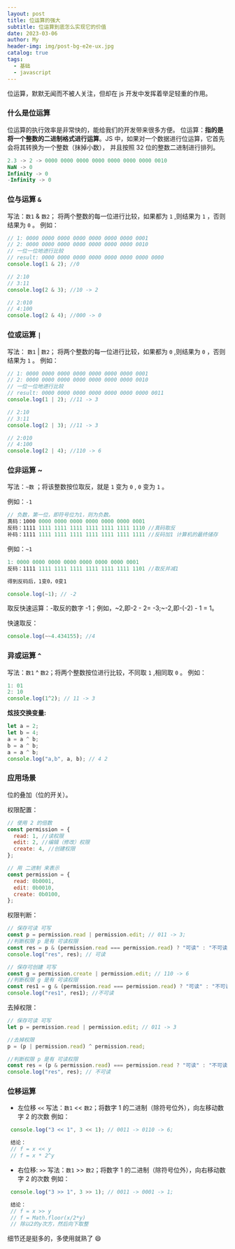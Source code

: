 ```yaml
---
layout: post
title: 位运算的强大
subtitle: 位运算到底怎么实现它的价值
date: 2023-03-06
author: My
header-img: img/post-bg-e2e-ux.jpg
catalog: true
tags:
  - 基础
  - javascript
---
```


位运算，默默无闻而不被人关注，但却在 js 开发中发挥着举足轻重的作用。

### 什么是位运算

位运算的执行效率是非常快的，能给我们的开发带来很多方便。
位运算：**指的是将一个整数的二进制格式进行运算**。JS 中，如果对一个数据进行位运算，它首先会将其转换为一个整数（抹掉小数）， 并且按照 32 位的整数二进制进行排列。

```js
2.3 -> 2 -> 0000 0000 0000 0000 0000 0000 0000 0010
NaN -> 0
Infinity -> 0
-Infinity -> 0
```

### 位与运算 `&`

写法：`数1` & `数2`； 将两个整数的每一位进行比较，如果都为 `1` ,则结果为 `1` ，否则结果为 `0` 。 例如：

```js
// 1: 0000 0000 0000 0000 0000 0000 0000 0001
// 2: 0000 0000 0000 0000 0000 0000 0000 0010
// 一位一位地进行比较
// result: 0000 0000 0000 0000 0000 0000 0000 0000
console.log(1 & 2); //0

// 2:10
// 3:11
console.log(2 & 3); //10 -> 2

// 2:010
// 4:100
console.log(2 & 4); //000 -> 0
```

### 位或运算 `|`

写法： `数1` | `数2`； 将两个整数的每一位进行比较，如果都为 `0` ,则结果为 `0` ，否则结果为 `1` 。 例如：

```js
// 1: 0000 0000 0000 0000 0000 0000 0000 0001
// 2: 0000 0000 0000 0000 0000 0000 0000 0010
// 一位一位地进行比较
// result: 0000 0000 0000 0000 0000 0000 0000 0011
console.log(1 | 2); //11 -> 3

// 2:10
// 3:11
console.log(2 | 3); //11 -> 3

// 2:010
// 4:100
console.log(2 | 4); //110 -> 6
```

### 位非运算 ~

写法：`~数` ；将该整数按位取反，就是 `1` 变为 `0` , `0` 变为 `1` 。

例如：`-1`

```js
// 负数，第一位，即符号位为1，则为负数。
真码：1000 0000 0000 0000 0000 0000 0000 0001
反码：1111 1111 1111 1111 1111 1111 1111 1110 //真码取反
补码：1111 1111 1111 1111 1111 1111 1111 1111 //反码加1 计算机的最终储存

```

例如：`~1`

```js
1: 0000 0000 0000 0000 0000 0000 0000 0001
反码：1111 1111 1111 1111 1111 1111 1111 1101 //取反并减1

得到反码后，1变0️，0变1

console.log(~1); // -2

```

取反快速运算：-取反的数字 -1；例如，~2,即-2 - 2= -3;~-2,即-(-2) - 1 = 1。

快速取反：

```js
console.log(~~4.434155); //4
```

### 异或运算 `^`

写法：`数1` ^ `数2`；将两个整数按位进行比较，不同取 `1` ,相同取 `0` 。 例如：

```js
1: 01
2: 10
console.log(1^2); // 11 -> 3
```

**炫技交换变量:**

```js
let a = 2;
let b = 4;
a = a ^ b;
b = a ^ b;
a = a ^ b;
console.log("a,b", a, b); // 4 2
```

### 应用场景

位的叠加（位的开关）。

权限配置：

```js
// 使用 2 的倍数
const permission = {
  read: 1, //读权限
  edit: 2, //编辑（修改）权限
  create: 4, //创建权限
};

// 用 二进制 来表示
const permission = {
  read: 0b0001,
  edit: 0b0010,
  create: 0b0100,
};
```

权限判断：

```js
// 保存可读 可写
const p = permission.read | permission.edit; // 011 -> 3;
//判断权限 p 是有 可读权限
const res = p & (permission.read === permission.read) ? "可读" : "不可读";
console.log("res", res); // 可读

// 保存可创建 可写
const g = permission.create | permission.edit; // 110 -> 6
//判断权限 g 是有 可读权限
const res1 = g & (permission.read === permission.read) ? "可读" : "不可读";
console.log("res1", res1); //不可读
```

去掉权限：

```js
// 保存可读 可写
let p = permission.read | permission.edit; // 011 -> 3

//去掉权限
p = (p | permission.read) ^ permission.read;

//判断权限 p 是有 可读权限
const res = (p & permission.read) === permission.read ? "可读" : "不可读";
console.log("res", res); // 不可读
```

### 位移运算

- 左位移 `<<`
  写法：`数1` << `数2`；将数字 1 的二进制（除符号位外），向左移动数字 2 的次数 例如：

```js
 console.log("3 << 1", 3 << 1); // 0011 -> 0110 -> 6;

 结论：
 // f = x << y
 // f = x * 2^y
```

- 右位移: `>>`
  写法：`数1` >> `数2`；将数字 1 的二进制（除符号位外），向右移动数字 2 的次数 例如：

```js
 console.log("3 >> 1", 3 >> 1); // 0011 -> 0001 -> 1;

 结论：
 // f = x >> y
 // f = Math.floor(x/2*y)
 // 除以2的y次方，然后向下取整

```

细节还是挺多的，多使用就熟了 😄
